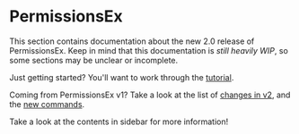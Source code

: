 # PermissionsEx

This section contains documentation about the new 2.0 release of PermissionsEx. Keep in mind that this documentation is _still heavily WIP_, so some sections may be unclear or incomplete.

Just getting started? You'll want to work through the [tutorial](tutorial.md).

Coming from PermissionsEx v1? Take a look at the list of [changes in v2](changes-in-2.0.md), and the [new commands](command-equivalency.md).

Take a look at the contents in sidebar for more information!

